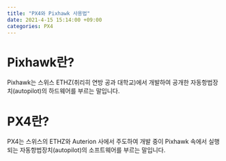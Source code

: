 ```yaml
---
title: "PX4와 Pixhawk 사용법"
date: 2021-4-15 15:14:00 +09:00
categories: PX4
---
```


# Pixhawk란?
Pixhawk는 스위스 ETHZ(취리히 연방 공과 대학교)에서 개발하여 공개한 자동항법장치(autopilot)의 하드웨어를 부르는 말입니다.

# PX4란?
PX4는 스위스의 ETHZ와 Auterion 사에서 주도하여 개발 중이 Pixhawk 속에서 실행되는 자동항법장치(autopilot)의 소프트웨어를 부르는 말입니다.

